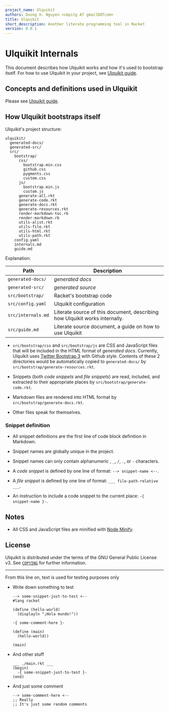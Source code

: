 ```yaml
---
project_name: Ulquikit
authors: Duong H. Nguyen <cmpitg AT gmailDOTcom>
title: Ulquikit
short_description: Another literate programming tool in Racket
version: 0.0.1
---
```


# Ulquikit Internals #

This document describes how Ulquikit works and how it's used to bootstrap
itself.  For how to use Ulquikit in your project, see
[Ulquikit guide](guide.html).

## Concepts and definitions used in Ulquikit ##

Please see [Ulquikit guide](guide.html#concepts).

## How Ulquikit bootstraps itself ##

Ulquikit's project structure:

```
ulquikit/
  generated-docs/
  generated-src/
  src/
    bootstrap/
      css/
        bootstrap.min.css
        github.css
        pygments.css
        custom.css
      js/
        bootstrap.min.js
        custom.js
      generate-all.rkt
      generate-code.rkt
      generate-docs.rkt
      generate-resources.rkt
      render-markdown-toc.rb
      render-markdown.rb
      utils-alist.rkt
      utils-file.rkt
      utils-html.rkt
      utils-path.rkt
    config.yaml
    internals.md
    guide.md
```

Explanation:

| **Path**           | **Description**                                                             |
|--------------------|-----------------------------------------------------------------------------|
| `generated-docs/`  | *generated docs*                                                            |
| `generated-src/`   | *generated source*                                                          |
| `src/bootstrap/`   | Racket's bootstrap code                                                     |
| `src/config.yaml`  | Ulquikit configuration                                                      |
| `src/internals.md` | Literate source of this document, describing how Ulquikit works internally. |
| `src/guide.md`     | Literate source document, a guide on how to use Ulquikit                    |

* `src/bootstrap/css` and `src/bootstrap/js` are CSS and JavaScript files that
  will be included in the HTML format of *generated docs*.  Currently,
  Ulquikit uses [Twitter Bootstrap 3](http://getbootstrap.com/) with Github
  style.  Contents of these 2 directories would be automatically copied to
  `generated-docs/` by `src/bootstrap/generate-resources.rkt`.

* Snippets (both *code snippets* and *file snippets*) are read, included, and
  extracted to their appropriate places by `src/bootstrap/generate-code.rkt`.

* Markdown files are rendered into HTML format by
  `src/bootstrap/generate-docs.rkt`.

* Other files speak for themselves.

### Snippet definition ###

* All snippet definitions are the first line of code block definition in
  Markdown.

* Snippet names are globally unique in the project.

* Snippet names can only contain alphanumeric , `_`, `/`, `.`, or `-` characters.

* A *code snippet* is defined by one line of format: `--> snippet-name <--`.

* A *file snippet* is defined by one line of format: `___ file-path-relative
  ___`.

* An instruction to include a code snippet to the current place: `-{
  snippet-name }-`.

## Notes ##

* All CSS and JavaScript files are minified with
  [Node Minify](https://github.com/srod/node-minify).

## License ##

Ulquikit is distributed under the terms of the GNU General Public License v3.
See [`COPYING`](COPYING) for further information.

---

From this line on, text is used for testing purposes only

* Write down something to test

  ```racket
  --> some-snippet-just-to-test <--
  #lang racket

  (define (hello-world)
    (displayln "¡Hola mundo!"))

  -{ some-comment-here }-

  (define (main)
    (hello-world))

  (main)
  ```

* And other stuff

  ```racket
  ___ ./main.rkt ___
  (begin)
    -{ some-snippet-just-to-test }-
  (end)
  ```

* And just some comment

  ```racket
  --> some-comment-here <--
  ;; Really
  ;; It's just some random comments
  ```
